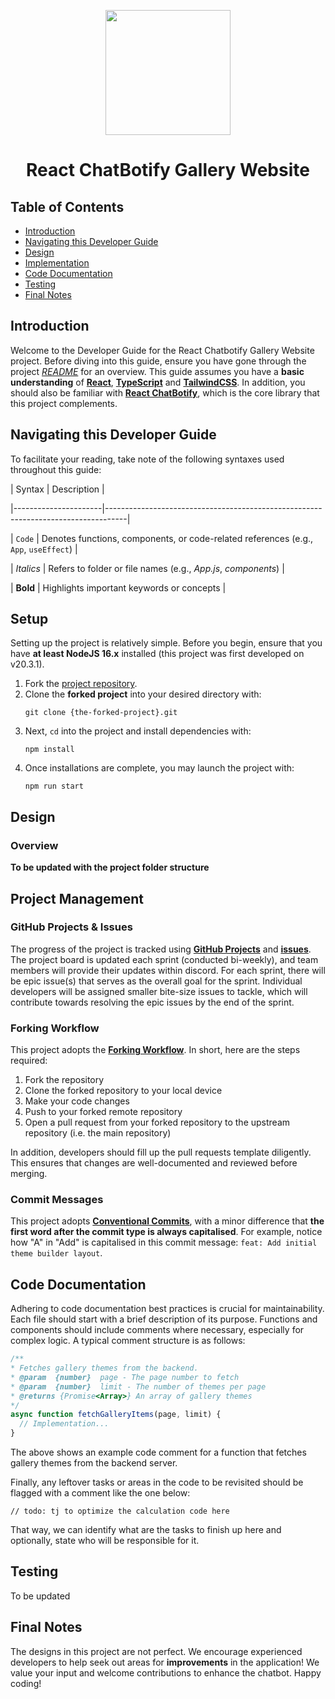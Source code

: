 <p align="center">
  <img width="200px" src="https://raw.githubusercontent.com/tjtanjin/react-chatbotify/main/assets/logo.png" />
  <h1 align="center">React ChatBotify Gallery Website</h1>
</p>

## Table of Contents

* [Introduction](#introduction)
* [Navigating this Developer Guide](#navigating-this-developer-guide)
* [Design](#design)
* [Implementation](#implementation)
* [Code Documentation](#code-documentation)
* [Testing](#testing)
* [Final Notes](#final-notes)

<div  style="page-break-after: always;"></div>

## Introduction

Welcome to the Developer Guide for the React Chatbotify Gallery Website project. Before diving into this guide, ensure you have gone through the project [*README*](https://github.com/your-repo/react-chatbotify-gallery-website/blob/main/README.md) for an overview. This guide assumes you have a **basic understanding** of [**React**](https://reactjs.org/), [**TypeScript**](https://www.typescriptlang.org/) and [**TailwindCSS**](https://tailwindcss.com/). In addition, you should also be familiar with [**React ChatBotify**](https://react-chatbotify.com), which is the core library that this project complements.

## Navigating this Developer Guide

To facilitate your reading, take note of the following syntaxes used throughout this guide:

| Syntax | Description |

|----------------------|-----------------------------------------------------------------------------------|

| `Code` | Denotes functions, components, or code-related references (e.g., `App`, `useEffect`) |

| *Italics* | Refers to folder or file names (e.g., *App.js*, *components*) |

| **Bold** | Highlights important keywords or concepts |

<div  style="page-break-after: always;"></div>

## Setup

Setting up the project is relatively simple. Before you begin, ensure that you have **at least NodeJS 16.x** installed (this project was first developed on v20.3.1).
1) Fork the [project repository](https://github.com/tjtanjin/react-chatbotify-gallery-website).
2) Clone the **forked project** into your desired directory with:
    ```
    git clone {the-forked-project}.git
    ```
3) Next, `cd` into the project and install dependencies with:
    ```
    npm install
    ```
4) Once installations are complete, you may launch the project with:
    ```
    npm run start
    ```

## Design

### Overview

**To be updated with the project folder structure**

## Project Management

### GitHub Projects & Issues

The progress of the project is tracked using [**GitHub Projects**](https://github.com/users/tjtanjin/projects/6) and [**issues**](https://github.com/tjtanjin/react-chatbotify-gallery-website/issues). The project board is updated each sprint (conducted bi-weekly), and team members will provide their updates within discord. For each sprint, there will be epic issue(s) that serves as the overall goal for the sprint. Individual developers will be assigned smaller bite-size issues to tackle, which will contribute towards resolving the epic issues by the end of the sprint.

### Forking Workflow
This project adopts the [**Forking Workflow**](https://www.atlassian.com/git/tutorials/comparing-workflows/forking-workflow). In short, here are the steps required:
1) Fork the repository
2) Clone the forked repository to your local device
3) Make your code changes
4) Push to your forked remote repository
5) Open a pull request from your forked repository to the upstream repository (i.e. the main repository)

In addition, developers should fill up the pull requests template diligently. This ensures that changes are well-documented and reviewed before merging.

### Commit Messages
This project adopts [**Conventional Commits**](https://www.conventionalcommits.org/en/v1.0.0/), with a minor difference that **the first word after the commit type is always capitalised**. For example, notice how "A" in "Add" is capitalised in this commit message: `feat: Add initial theme builder layout`.

## Code Documentation

Adhering to code documentation best practices is crucial for maintainability. Each file should start with a brief description of its purpose. Functions and components should include comments where necessary, especially for complex logic. A typical comment structure is as follows:

```javascript
/**
* Fetches gallery themes from the backend.
* @param  {number}  page - The page number to fetch
* @param  {number}  limit - The number of themes per page
* @returns {Promise<Array>} An array of gallery themes
*/
async function fetchGalleryItems(page, limit) {
  // Implementation...
}
```
The above shows an example code comment for a function that fetches gallery themes from the backend server.

Finally, any leftover tasks or areas in the code to be revisited should be flagged with a comment like the one below:

```
// todo: tj to optimize the calculation code here
```

That way, we can identify what are the tasks to finish up here and optionally, state who will be responsible for it.

## Testing

To be updated

## Final Notes

The designs in this project are not perfect. We encourage experienced developers to help seek out areas for **improvements** in the application! We value your input and welcome contributions to enhance the chatbot. Happy coding!